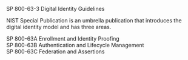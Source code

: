 SP 800-63-3 Digital Identity Guidelines </br>

NIST Special Publication is an umbrella publication that introduces the digital identity model and has three areas. 

SP 800-63A Enrollment and Identity Proofing </br>
SP 800-63B Authentication and Lifecycle Management </br>
SP 800-63C Federation and Assertions </br>
